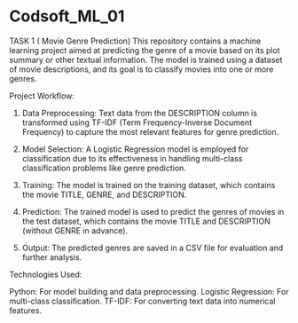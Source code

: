# Codsoft_ML_01
TASK 1 ( Movie Genre Prediction)
This repository contains a machine learning project aimed at predicting the genre of a movie based on its plot summary or other textual information. The model is trained using a dataset of movie descriptions, and its goal is to classify movies into one or more genres.

Project Workflow:
 1. Data Preprocessing:
Text data from the DESCRIPTION column is transformed using TF-IDF (Term Frequency-Inverse Document Frequency) to capture the most relevant features for genre prediction.
 2. Model Selection:
A Logistic Regression model is employed for classification due to its effectiveness in handling multi-class classification problems like genre prediction.

 3. Training:
The model is trained on the training dataset, which contains the movie TITLE, GENRE, and DESCRIPTION.

 4. Prediction:
The trained model is used to predict the genres of movies in the test dataset, which contains the movie TITLE and DESCRIPTION (without GENRE in advance).
 
 5. Output:
The predicted genres are saved in a CSV file for evaluation and further analysis.

Technologies Used:

Python: For model building and data preprocessing.
Logistic Regression: For multi-class classification.
TF-IDF: For converting text data into numerical features.
